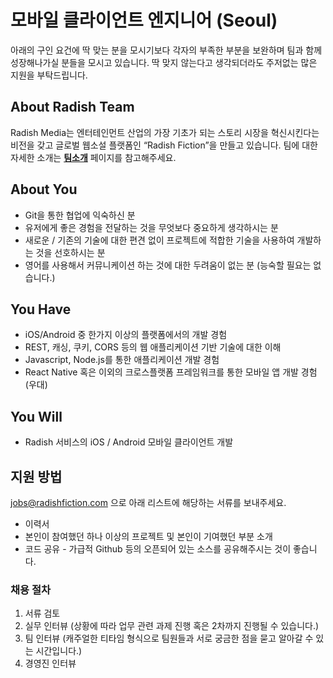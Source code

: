 
# 모바일 클라이언트 엔지니어 (Seoul)

아래의 구인 요건에 딱 맞는 분을 모시기보다 각자의 부족한 부분을 보완하며 팀과 함께 성장해나가실 분들을 모시고 있습니다. 딱 맞지 않는다고 생각되더라도 주저없는 많은 지원을 부탁드립니다.


## About Radish Team

Radish Media는 엔터테인먼트 산업의 가장 기초가 되는 스토리 시장을 혁신시킨다는 비전을 갖고 글로벌 웹소설 플랫폼인 “Radish Fiction”을 만들고 있습니다. 팀에 대한 자세한 소개는 **[팀소개](https://github.com/radishmedia/team/blob/master/README.md)** 페이지를 참고해주세요.


## About You

- Git을 통한 협업에 익숙하신 분
- 유저에게 좋은 경험을 전달하는 것을 무엇보다 중요하게 생각하시는 분
- 새로운 / 기존의 기술에 대한 편견 없이 프로젝트에 적합한 기술을 사용하여 개발하는 것을 선호하시는 분
- 영어를 사용해서 커뮤니케이션 하는 것에 대한 두려움이 없는 분 (능숙할 필요는 없습니다.)


## You Have

- iOS/Android 중 한가지 이상의 플랫폼에서의 개발 경험
- REST, 캐싱, 쿠키, CORS 등의 웹 애플리케이션 기반 기술에 대한 이해
- Javascript, Node.js를 통한 애플리케이션 개발 경험
- React Native 혹은 이외의 크로스플랫폼 프레임워크를 통한 모바일 앱 개발 경험 (우대)


## You Will

- Radish 서비스의 iOS / Android 모바일 클라이언트 개발


## 지원 방법

jobs@radishfiction.com 으로 아래 리스트에 해당하는 서류를 보내주세요. 

- 이력서
- 본인이 참여했던 하나 이상의 프로젝트 및 본인이 기여했던 부분 소개
- 코드 공유 - 가급적 Github 등의 오픈되어 있는 소스를 공유해주시는 것이 좋습니다.


### 채용 절차

1. 서류 검토
2. 실무 인터뷰 (상황에 따라 업무 관련 과제 진행 혹은 2차까지 진행될 수 있습니다.)
3. 팀 인터뷰 (캐주얼한 티타임 형식으로 팀원들과 서로 궁금한 점을 묻고 알아갈 수 있는 시간입니다.)
4. 경영진 인터뷰

